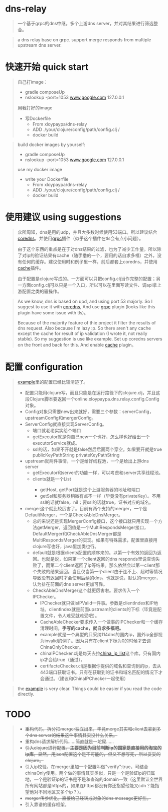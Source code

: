 # dns-relay
>一个基于grpc的dns中继。多个上游dns server，并对其结果进行筛选整合。

>a dns relay base on grpc. support merge responds from multiple upstream dns server.

# 快速开始 quick start 
>自己打image：
>* gradle composeUp
>* nslookup -port=1053 www.google.com 127.0.0.1
>
>用我打好的image
>* 写Dockerfile
>   * From xloypaypa/dns-relay
>   * ADD ./your/clojure/config/path/config.clj /
>   * docker build

>build docker images by yourself:
>* gradle composeUp
>* nslookup -port=1053 www.google.com 127.0.0.1
>
>use my docker image
>* write your Dockerfile
>   * From xloypaypa/dns-relay
>   * ADD ./your/clojure/config/path/config.clj /
>   * docker build

# 使用建议 using suggestions
>众所周知，dns是用的udp，并且大多数时候使用53端口。所以建议结合[coredns](https://coredns.io/)，并使用[grpc](https://coredns.io/plugins/grpc/)插件（似乎这个插件在tls会有点小问题）。
>
>由于这个东西的重点是在于对dns结果的过滤，也为了减少工作量。所以除了对ip的验证结果有cache（随手撸的一个，要用的话自求多福）之外，没有任何的缓存。建议使用时和例子里一样，前后都套上coredns，并使用[cache](https://coredns.io/plugins/cache/)插件。
>
>由于配置是clojure写成的。一方面可以只把config.clj当作完整的配置；另一方面config.clj可以只是一个入口，所以可以在里面写读文件、调api拿上游配置之类的骚操作。

>As we know, dns is based on upd, and using port 53 majorly. So I suggest to use it with [coredns](https://coredns.io/), And use [grpc](https://coredns.io/plugins/grpc/) plugin (looks like this plugin have some issue with tls)。
>
>Because of the majority feature of thie project it filter the results of dns request. Also because I'm lazy :p. So there aren't any cache except the cache for result of ip validation (I wrote it, not really stable). So my suggestion is use like example. Set up coredns servers on the front and back for this. And enable [cache](https://coredns.io/plugins/cache/) plugin。 

# 配置 configuration
>[example](https://github.com/xloypaypa/dns-relay/tree/master/example)里的配置已经比较清楚了。
>* 配置只能用clojure写，而且只能是在运行路径下的clojure.clj，并且这段Clojure脚本要返回一个online.xloypaypa.dns.relay.config.Config对象。
>* Config对象只需要new出来就好，需要三个参数：serverConfig，upstreamConfig和mergerConfig。
>* ServerConfig就直接实现ServerConfig。
>   * 端口就老老实实给个端口
>   * getExecutor就是你自己new一个也好，怎么样也好给出一个executorService就成。
>   * ssl的话，如果不开就是false然后后面两个穿空。如果要开就是true publicKeyPathString privateKeyPathString
>* upstream就两件事情，一个是给好线程池，一个是给出上游dns server
>   * getExecutor和server的功能一样，可以考虑和server共享线程池。
>   * clients就是一个List<ClientConfig>
>       * getHost, getPort就是这个上游服务器的地址和端口
>       * getSsl和服务器稍微有点不一样（毕竟没有privateKey）。不用ssl的话就false，nil；要ssl的话就true，证书对应的域名。
>* merger这个就比较厉害了。目前有两个支持的merger，一个是DefaultMerger，一个是CheckAbleDnsMerger。
>   * 总的来说还是实现MergerConfig接口，这个接口就只用实现一个方法getMerger，返回值是一个MultiRespondsMerger接口，DefaultMerger和CheckAbleDnsMerger都是MultiRespondsMerger的实现。如果有特殊需求，配置里直接用clojure写也好，java里加类也行。
>   * default就是根据clients配置的顺序来的。以第一个有效的返回为返回。也就是说，如果第一个client返回的dns responds里说查询失败了，而第二个client返回了ip等结果。那么依然会以第一client那个失败的结果返回。当且仅当第一个client由于连不上、超时等情况导致没有返回时才会使用后续的dns。也就是说，默认的merger，认为排在前面的dns server更加可靠。
>   * CheckAbleDnsMerger这个就更厉害啦。要求传入一个IPChecker。
>       * IPChecker就只做isIPValid一件事。参数是clientIndex和IP地址。clientIndex就是前面upstream的clients的下标（毕竟是配置文件，令人难受就难受吧）。
>       * CacheAbleChecker要求传入一个做事的IPChecker和一个缓存清理时间。**手写的cache，就自求多福吧。**
>       * example就是一个典型的只采纳114dns的国内ip，国外ip全部视为invalid的例子。因为只有在client下标为0的时候才去调ChinaOnlyChecker。
>       * chinaIPChecker.clj是每天去拉[china_ip_list](https://github.com/17mon/china_ip_list)这个库。只有国内ip才会给true（通过）。
>       * certifacteChecker.clj是根据你提供的域名和查询到的ip，去从443端口获取证书。只有在获取到的证书和域名匹配的情况下才会通过。（建议和ChinaIPChecker一起使用）

> the [example](https://github.com/xloypaypa/dns-relay/tree/master/example) is very clear. Things could be easier if you read the code directly.

# TODO
>* ~~重构代码，拆分把merger独立出来，毕竟merge其实和client去拿到多个dns server的结果这件事情其实没什么关系。~~
>* 重构dns请求解析代码……简直就是一坨屎……
>* ~~引入clojure进行配置。**主要是因为目前判断ip的国家是直接用的淘宝的ip库**。显然，用json配置这个是不可能的，但又不想写死，所以妥妥的clojure。~~
>* 引入ip校验。在merger里加一个配置叫做"verify":true，可结合chinaOnly使用。两个做的事情其实类似，只是一个是验证ip的归属地，一个是验证ip的证书是不是和查询的domain一致（这里默认全世界所有网站都是https的，如果连https都没有你还指望他能又cdn？能指望他对不同地区又多个ip？）。
>* ~~merger传参优化。直接给已经转成对象的dns message更好些。~~
>* 引入靠谱的缓存框架。
